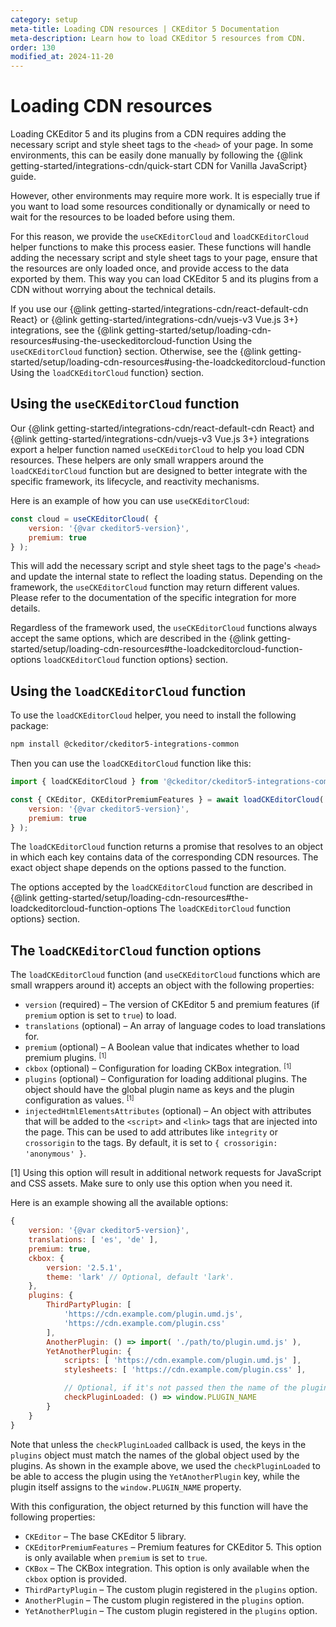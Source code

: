 ```yaml
---
category: setup
meta-title: Loading CDN resources | CKEditor 5 Documentation
meta-description: Learn how to load CKEditor 5 resources from CDN.
order: 130
modified_at: 2024-11-20
---
```


# Loading CDN resources

Loading CKEditor&nbsp;5 and its plugins from a CDN requires adding the necessary script and style sheet tags to the `<head>` of your page. In some environments, this can be easily done manually by following the {@link getting-started/integrations-cdn/quick-start CDN for Vanilla JavaScript} guide.

However, other environments may require more work. It is especially true if you want to load some resources conditionally or dynamically or need to wait for the resources to be loaded before using them.

For this reason, we provide the `useCKEditorCloud` and `loadCKEditorCloud` helper functions to make this process easier. These functions will handle adding the necessary script and style sheet tags to your page, ensure that the resources are only loaded once, and provide access to the data exported by them. This way you can load CKEditor&nbsp;5 and its plugins from a CDN without worrying about the technical details.

If you use our {@link getting-started/integrations-cdn/react-default-cdn React} or {@link getting-started/integrations-cdn/vuejs-v3 Vue.js 3+} integrations, see the {@link getting-started/setup/loading-cdn-resources#using-the-useckeditorcloud-function Using the `useCKEditorCloud` function} section. Otherwise, see the {@link getting-started/setup/loading-cdn-resources#using-the-loadckeditorcloud-function Using the `loadCKEditorCloud` function} section.

## Using the `useCKEditorCloud` function

Our {@link getting-started/integrations-cdn/react-default-cdn React} and {@link getting-started/integrations-cdn/vuejs-v3 Vue.js 3+} integrations export a helper function named `useCKEditorCloud` to help you load CDN resources. These helpers are only small wrappers around the `loadCKEditorCloud` function but are designed to better integrate with the specific framework, its lifecycle, and reactivity mechanisms.

Here is an example of how you can use `useCKEditorCloud`:

```js
const cloud = useCKEditorCloud( {
	version: '{@var ckeditor5-version}',
	premium: true
} );
```

This will add the necessary script and style sheet tags to the page's `<head>` and update the internal state to reflect the loading status. Depending on the framework, the `useCKEditorCloud` function may return different values. Please refer to the documentation of the specific integration for more details.

Regardless of the framework used, the `useCKEditorCloud` functions always accept the same options, which are described in the {@link getting-started/setup/loading-cdn-resources#the-loadckeditorcloud-function-options `loadCKEditorCloud` function options} section.

## Using the `loadCKEditorCloud` function

To use the `loadCKEditorCloud` helper, you need to install the following package:

```bash
npm install @ckeditor/ckeditor5-integrations-common
```

Then you can use the `loadCKEditorCloud` function like this:

```js
import { loadCKEditorCloud } from '@ckeditor/ckeditor5-integrations-common';

const { CKEditor, CKEditorPremiumFeatures } = await loadCKEditorCloud( {
	version: '{@var ckeditor5-version}',
	premium: true
} );
```

The `loadCKEditorCloud` function returns a promise that resolves to an object in which each key contains data of the corresponding CDN resources. The exact object shape depends on the options passed to the function.

The options accepted by the `loadCKEditorCloud` function are described in {@link getting-started/setup/loading-cdn-resources#the-loadckeditorcloud-function-options The `loadCKEditorCloud` function options} section.

## The `loadCKEditorCloud` function options

The `loadCKEditorCloud` function (and `useCKEditorCloud` functions which are small wrappers around it) accepts an object with the following properties:

* `version` (required) &ndash; The version of CKEditor&nbsp;5 and premium features (if `premium` option is set to `true`) to load.
* `translations` (optional) &ndash; An array of language codes to load translations for.
* `premium` (optional) &ndash; A Boolean value that indicates whether to load premium plugins. <sup>[1]</sup>
* `ckbox` (optional) &ndash; Configuration for loading CKBox integration. <sup>[1]</sup>
* `plugins` (optional) &ndash; Configuration for loading additional plugins. The object should have the global plugin name as keys and the plugin configuration as values. <sup>[1]</sup>
* `injectedHtmlElementsAttributes` (optional) &ndash; An object with attributes that will be added to the `<script>` and `<link>` tags that are injected into the page. This can be used to add attributes like `integrity` or `crossorigin` to the tags. By default, it is set to `{ crossorigin: 'anonymous' }`.

<info-box info>
[1] Using this option will result in additional network requests for JavaScript and CSS assets. Make sure to only use this option when you need it.
</info-box>

<style>
	sup {
		top: -0.5em;
		position: relative;
		font-size: 75%;
		line-height: 0;
		vertical-align: baseline;
	}
</style>

Here is an example showing all the available options:

```javascript
{
	version: '{@var ckeditor5-version}',
	translations: [ 'es', 'de' ],
	premium: true,
	ckbox: {
		version: '2.5.1',
		theme: 'lark' // Optional, default 'lark'.
	},
	plugins: {
		ThirdPartyPlugin: [
			'https://cdn.example.com/plugin.umd.js',
			'https://cdn.example.com/plugin.css'
		],
		AnotherPlugin: () => import( './path/to/plugin.umd.js' ),
		YetAnotherPlugin: {
			scripts: [ 'https://cdn.example.com/plugin.umd.js' ],
			stylesheets: [ 'https://cdn.example.com/plugin.css' ],

			// Optional, if it's not passed then the name of the plugin will be used.
			checkPluginLoaded: () => window.PLUGIN_NAME
		}
	}
}
```

Note that unless the `checkPluginLoaded` callback is used, the keys in the `plugins` object must match the names of the global object used by the plugins. As shown in the example above, we used the `checkPluginLoaded` to be able to access the plugin using the `YetAnotherPlugin` key, while the plugin itself assigns to the `window.PLUGIN_NAME` property.

With this configuration, the object returned by this function will have the following properties:

* `CKEditor` &ndash; The base CKEditor&nbsp;5 library.
* `CKEditorPremiumFeatures` &ndash; Premium features for CKEditor&nbsp;5. This option is only available when `premium` is set to `true`.
* `CKBox` &ndash; The CKBox integration. This option is only available when the `ckbox` option is provided.
* `ThirdPartyPlugin` &ndash; The custom plugin registered in the `plugins` option.
* `AnotherPlugin` &ndash; The custom plugin registered in the `plugins` option.
* `YetAnotherPlugin` &ndash; The custom plugin registered in the `plugins` option.
